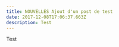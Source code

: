 ```yaml
---
title: NOUVELLES Ajout d'un post de test
date: 2017-12-08T17:06:37.663Z
description: Test
---
```

Test
